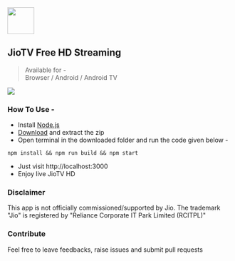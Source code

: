<div>
<img src="https://raw.githubusercontent.com/botallen/plugin.video.jiotv/main/resources/icon.png" height="60" width="60">

## JioTV Free HD Streaming
> Available for -</br>Browser / Android / Android TV

<img src="https://img.shields.io/badge/Status-Working-green"/>

</div>

### How To Use -

- Install [Node.js](https://nodejs.org/en/download/)
- [Download](https://github.com/nrjdalal/JioTV-Next/files/9439880/JioTV-Next.zip) and extract the zip
- Open terminal in the downloaded folder and run the code given below -

```
npm install && npm run build && npm start
```

- Just visit http://localhost:3000
- Enjoy live JioTV HD

### Disclaimer

This app is not officially commissioned/supported by Jio. The trademark "Jio" is registered by "Reliance Corporate IT Park Limited (RCITPL)"

### Contribute

Feel free to leave feedbacks, raise issues and submit pull requests
